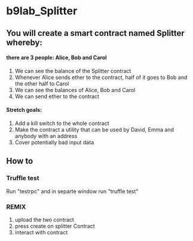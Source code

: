 # b9lab_Splitter

## You will create a smart contract named Splitter whereby:

#### there are 3 people: Alice, Bob and Carol
1. We can see the balance of the Splitter contract
2. Whenever Alice sends ether to the contract, half of it goes to Bob and the other half to Carol
3. We can see the balances of Alice, Bob and Carol
4. We can send ether to the contract

#### Stretch goals:
1. Add a kill switch to the whole contract
2. Make the contract a utility that can be used by David, Emma and anybody with an address
3. Cover potentially bad input data

## How to

### Truffle test

Run "testrpc" and in separte window run "truffle test"

### REMIX

1. upload the two contract
2. press create on splitter Contract
3. interact with contract